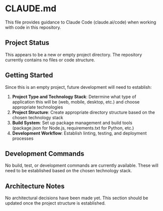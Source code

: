 # CLAUDE.md

This file provides guidance to Claude Code (claude.ai/code) when working with code in this repository.

## Project Status

This appears to be a new or empty project directory. The repository currently contains no files or code structure.

## Getting Started

Since this is an empty project, future development will need to establish:

1. **Project Type and Technology Stack**: Determine what type of application this will be (web, mobile, desktop, etc.) and choose appropriate technologies
2. **Project Structure**: Create appropriate directory structure based on the chosen technology stack
3. **Build System**: Set up package management and build tools (package.json for Node.js, requirements.txt for Python, etc.)
4. **Development Workflow**: Establish linting, testing, and deployment processes

## Development Commands

No build, test, or development commands are currently available. These will need to be established based on the chosen technology stack.

## Architecture Notes

No architectural decisions have been made yet. This section should be updated once the project structure is established.